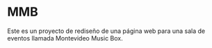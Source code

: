 # MMB
Este es un proyecto de rediseño de una página web para una sala de eventos llamada Montevideo Music Box.
